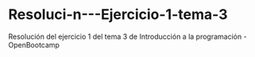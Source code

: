 # Resoluci-n---Ejercicio-1-tema-3
Resolución del ejercicio 1 del tema 3 de Introducción a la programación - OpenBootcamp
